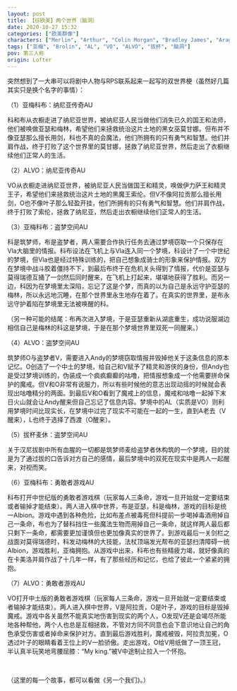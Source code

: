 ```yaml
---
layout: post
title: 【综欧美】两个世界（脑洞）
date: 2020-10-27 15:32
categories: ["欧美群像"]
characters: ["Merlin", "Arthur", "Colin Morgan", "Bradley James", "Aragorn", "Legolas", "Viggo Mortensen", "Orlando Bloom", "Hannibal Lector", "Will Graham", "Mads Mikkelsen", "Hugh Dancy"]
tags: ["亚梅", "Brolin", "AL", "VO", "ALVO", "拔杯", "脑洞"]
pov: 第三人称
origin: Lofter
---
```


突然想到了一大串可以将剧中人物与RPS联系起来一起写的双世界梗（虽然好几篇其实只是换个名字的事情）：

（1）亚梅科布：纳尼亚传奇AU

科和布从衣橱走进了纳尼亚世界，被纳尼亚人民当做他们消失已久的国王和法师，他们被唤做亚瑟和梅林，希望他们来拯救统治这片土地的黑女巫莫甘娜。但布并不像亚瑟那么擅长用剑，科也不真的会魔法，他们所拥有的只有勇气和智慧。他们并肩作战，终于打败了这个世界里的莫甘娜，拯救了纳尼亚世界，然后走出了衣橱继续他们正常人的生活。

（2）ALVO：纳尼亚传奇AU

VO从衣橱走进纳尼亚世界，被纳尼亚人民当做国王和精灵，唤做伊力萨王和精灵王子，希望他们来拯救统治这片土地的黑魔王索伦。但V不像阿拉贡那么擅长用剑，O也不像叶子那么轻盈开挂，他们所拥有的只有勇气和智慧。他们并肩作战，终于打败了索伦，拯救了纳尼亚，然后走出衣橱继续他们正常人的生活。

（3）亚梅科布：盗梦空间AU

科是筑梦师，布是盗梦者，两人需要合作执行任务去通过梦境窃取一个只保存在Vla大脑里的情报。科布设法在飞机上与Vla连入同一个梦境，科设计了一个中世纪的梦境，但Vla也是经过特殊训练的，把自己想象成骑士的形象来保护情报。双方在梦境中战斗胶着僵持不下，到最后布终于在危机关头得到了情报，代价是亚瑟与莫得瑞德互捅了一剑然后同时醒来，在飞机上打起来，堪堪地获得了胜利。而另一边，科因为在梦境里太深陷，忘记了这是个梦，而真的以为自己是永远守护亚瑟的梅林，所以永远地沉睡，在那个世界里永生地存在着了。在真实的世界里，是布永远守护着陷在梦境里无法被唤醒的科。

（另一种可能的结尾：布再次进入梦境，于是亚瑟重新从湖底重生，成功说服湖边相信自己是梅林的科这是梦境，于是在那个梦境世界里双死一同醒来。）

（4）ALVO：盗梦空间AU

筑梦师O与盗梦者V，需要进入Andy的梦境窃取情报并毁掉他关于这条信息的原本记忆。O创造了一个中土的梦境，给自己和V赋予了精灵和游侠的身份，但Andy也是受过梦境训练的，伪装成一个疯疯癫癫的咕噜，把情报想象成一个他需要拼命保护的魔戒。但V和O非常有说服力，所以有些时候他的意志出现动摇的时候就会表现出咕噜精分的两面。到最后V和O看到了魔戒上的信息，魔戒和咕噜一起掉下末日火山就会让Andy醒来但自己忘记了信息内容。梦境中的AL（实质是VO）则利用梦境时间比现实长，在梦境中过完了现实不可能在一起的一生，直到A老去（V醒来），L也终于选择了西渡（O醒来）。

（5）拔杯麦休：盗梦空间AU

关于汉尼拔剧中所有血腥的一切都是筑梦师麦给盗梦者休构筑的一个梦境，目的就是为了通过拔的口告诉对方自己的感情，最后梦境中的双死在现实中是两人一起醒来，对视而笑。

（6）亚梅科布：勇敢者游戏AU

科布打开中世纪版的勇敢者游戏棋（玩家每人三条命，游戏一旦开始就一定要结束或者输掉才能结束）。两人进入棋中世界，布是亚瑟，科是梅林，游戏的目标是统一Albion。游戏中遇到各种危险，比如布差点被毒死但科提前一步喝掉毒酒用掉自己一条命，布也为了替科挡住一些魔法生物而用掉自己一条命，就这样两人最后都只剩下一条命，都需要更加谨慎但也更加像真实的世界了。到游戏最后一关剑栏之战面对莫得瑞德时，科发动梅林的大技能，法杖顶端发光帮布的亚瑟扫清障碍一统Albion，游戏胜利，亚梅拥抱。从游戏中出来，科布也有些精疲力竭，就好像真的在卡美洛并肩作战了十几年一样，有了那些经历和记忆，也给了彼此一个紧紧的拥抱。

（7）ALVO：勇敢者游戏AU

VO打开中土版的勇敢者游戏棋（玩家每人三条命，游戏一旦开始就一定要结束或者输掉才能结束）。两人进入棋中世界，V是阿拉贡，O是叶子，游戏的目标是毁掉魔戒。游戏中各关虽然不能真实地伤害到现实的两个人，O发现V还是会竭尽所能地各种帮他，两个人也总是互相拯救，不管对方同不同意也会下意识地让自己的角色承受伤害或者掉命来保护对方。直到最后游戏胜利，魔戒被毁，阿拉贡加冕，O透过叶子的眼睛看着王位上的V一脸骄傲。走出游戏，O给V用纸做了一顶王冠，半认真半玩笑地弯腰屈膝：“My king.”被V中途制止拉入一个怀抱。

<br>

（这里的每一个故事，都可以看做《另一个我们》。）